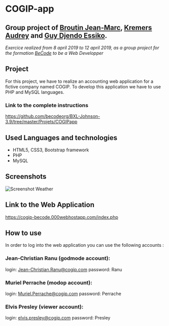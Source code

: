 # COGIP-app

## Group project of [Broutin Jean-Marc](https://github.com/jmbroutin), [Kremers Audrey](https://github.com/AudreyKremers) and [Guy Djendo Essiko](https://github.com/Ho-Be-One).

*Exercice realized from 8 april 2019 to 12 april 2019, as a group project for the formation [BeCode](https://www.becode.org/) to be a Web Developper*

## Project

For this project, we have to realize an accounting web application for a fictive company named COGIP. To develop this application we have to use PHP and MySQL languages.


### Link to the complete instructions
https://github.com/becodeorg/BXL-Johnson-3.9/tree/master/Projets/COGIPapp

## Used Languages and technologies

* HTML5, CSS3, Bootstrap framework
* PHP
* MySQL

## Screenshots
![Screenshot Weather](public/WeatherAppScreenshot.png)

## Link to the Web Application
https://cogip-becode.000webhostapp.com/index.php

## How to use
In order to log into the web application you can use the following accounts :

### Jean-Christian Ranu (godmode account):
login: Jean-Christian.Ranu@cogip.com
password: Ranu

### Muriel Perrache (modop account):
login: Muriel.Perrache@cogip.com
password: Perrache

### Elvis Presley (viewer account):
login: elvis.presley@cogip.com
password: Presley




